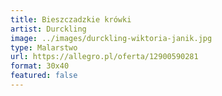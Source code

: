 ```yaml
---
title: Bieszczadzkie krówki
artist: Durckling
image: ../images/durckling-wiktoria-janik.jpg
type: Malarstwo
url: https://allegro.pl/oferta/12900590281
format: 30x40
featured: false
---
```

